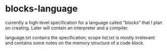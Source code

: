 # blocks-language
currently a high-level specification for a language called "blocks" that I plan on creating. Later will contain an interpreter and a compiler.

language.txt contains the specification; scope list.txt is mostly irrelevant and contains some notes on the memory structure of a code block.
